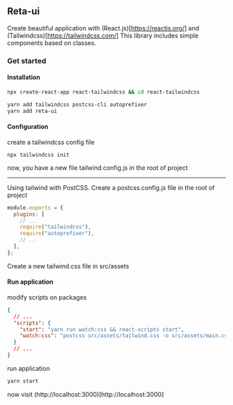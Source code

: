 ## Reta-ui

Create beautiful application with (React.js)[https://reactjs.org/] and (Tailwindcss)[https://tailwindcss.com/]
This library includes simple components based on classes.

### Get started

#### Installation

```bash
npx create-react-app react-tailwindcss && cd react-tailwindcss

yarn add tailwindcss postcss-cli autoprefixer
yarn add reta-ui
```

#### Configuration

create a tailwindcss config file

```
npx tailwindcss init
```

now, you have a new file tailwind.config.js in the root of project

---

Using tailwind with PostCSS.
Create a postcss.config.js file in the root of project

```js
module.exports = {
  plugins: [
    // ...
    require("tailwindcss"),
    require("autoprefixer"),
    // ...
  ],
};
```

Create a new tailwind.css file in src/assets

#### Run application

modify scripts on packages

```json
{
  // ...
  "scripts": {
    "start": "yarn run watch:css && react-scripts start",
    "watch:css": "postcss src/assets/tailwind.css -o src/assets/main.css"
  }
  // ...
}
```

run application

```bash
yarn start
```

now visit (http://localhost:3000)[http://localhost:3000]
